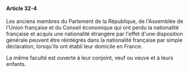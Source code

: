 #### Article 32-4

Les anciens membres du Parlement de la République, de l'Assemblée de l'Union française et du Conseil économique qui ont perdu la nationalité française et acquis une nationalité étrangère par l'effet d'une disposition générale peuvent être réintégrés dans la nationalité française par simple déclaration, lorsqu'ils ont établi leur domicile en France.

La même faculté est ouverte à leur conjoint, veuf ou veuve et à leurs enfants.

